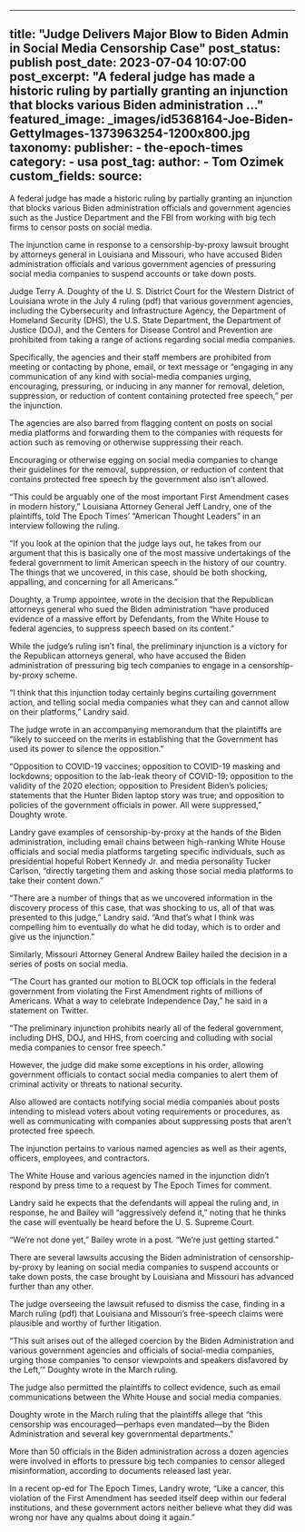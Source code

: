 
---
title: "Judge Delivers Major Blow to Biden Admin in Social Media Censorship Case" 
post_status: publish
post_date: 2023-07-04 10:07:00 
post_excerpt: "A federal judge has made a historic ruling by partially granting an injunction that blocks various Biden administration ..."
featured_image: _images/id5368164-Joe-Biden-GettyImages-1373963254-1200x800.jpg 
taxonomy:
    publisher:
        - the-epoch-times
    category:
        - usa 
    post_tag:
    author:
        - Tom Ozimek
custom_fields:
    source: 
---
A federal judge has made a historic ruling by partially granting an injunction that blocks various Biden administration officials and government agencies such as the Justice Department and the FBI from working with big tech firms to censor posts on social media.

The injunction came in response to a censorship-by-proxy lawsuit brought by attorneys general in Louisiana and Missouri, who have accused Biden administration officials and various government agencies of pressuring social media companies to suspend accounts or take down posts.

Judge Terry A. Doughty of the U. S. District Court for the Western District of Louisiana wrote in the July 4 ruling (pdf) that various government agencies, including the Cybersecurity and Infrastructure Agency, the Department of Homeland Security (DHS), the U.S. State Department, the Department of Justice (DOJ), and the Centers for Disease Control and Prevention are prohibited from taking a range of actions regarding social media companies.

Specifically, the agencies and their staff members are prohibited from meeting or contacting by phone, email, or text message or “engaging in any communication of any kind with social-media companies urging, encouraging, pressuring, or inducing in any manner for removal, deletion, suppression, or reduction of content containing protected free speech,” per the injunction.

The agencies are also barred from flagging content on posts on social media platforms and forwarding them to the companies with requests for action such as removing or otherwise suppressing their reach.

Encouraging or otherwise egging on social media companies to change their guidelines for the removal, suppression, or reduction of content that contains protected free speech by the government also isn’t allowed.

“This could be arguably one of the most important First Amendment cases in modern history,” Louisiana Attorney General Jeff Landry, one of the plaintiffs, told The Epoch Times’ “American Thought Leaders” in an interview following the ruling.

“If you look at the opinion that the judge lays out, he takes from our argument that this is basically one of the most massive undertakings of the federal government to limit American speech in the history of our country. The things that we uncovered, in this case, should be both shocking, appalling, and concerning for all Americans.”

Doughty, a Trump appointee, wrote in the decision that the Republican attorneys general who sued the Biden administration “have produced evidence of a massive effort by Defendants, from the White House to federal agencies, to suppress speech based on its content.”

While the judge’s ruling isn’t final, the preliminary injunction is a victory for the Republican attorneys general, who have accused the Biden administration of pressuring big tech companies to engage in a censorship-by-proxy scheme.

“I think that this injunction today certainly begins curtailing government action, and telling social media companies what they can and cannot allow on their platforms,” Landry said.

The judge wrote in an accompanying memorandum that the plaintiffs are “likely to succeed on the merits in establishing that the Government has used its power to silence the opposition.”

“Opposition to COVID-19 vaccines; opposition to COVID-19 masking and lockdowns; opposition to the lab-leak theory of COVID-19; opposition to the validity of the 2020 election; opposition to President Biden’s policies; statements that the Hunter Biden laptop story was true; and opposition to policies of the government officials in power. All were suppressed,” Doughty wrote.

Landry gave examples of censorship-by-proxy at the hands of the Biden administration, including email chains between high-ranking White House officials and social media platforms targeting specific individuals, such as presidential hopeful Robert Kennedy Jr. and media personality Tucker Carlson, “directly targeting them and asking those social media platforms to take their content down.”

“There are a number of things that as we uncovered information in the discovery process of this case, that was shocking to us, all of that was presented to this judge,” Landry said. “And that’s what I think was compelling him to eventually do what he did today, which is to order and give us the injunction.”

Similarly, Missouri Attorney General Andrew Bailey hailed the decision in a series of posts on social media.

“The Court has granted our motion to BLOCK top officials in the federal government from violating the First Amendment rights of millions of Americans. What a way to celebrate Independence Day,” he said in a statement on Twitter.

“The preliminary injunction prohibits nearly all of the federal government, including DHS, DOJ, and HHS, from coercing and colluding with social media companies to censor free speech.”

However, the judge did make some exceptions in his order, allowing government officials to contact social media companies to alert them of criminal activity or threats to national security.

Also allowed are contacts notifying social media companies about posts intending to mislead voters about voting requirements or procedures, as well as communicating with companies about suppressing posts that aren’t protected free speech.

The injunction pertains to various named agencies as well as their agents, officers, employees, and contractors.

The White House and various agencies named in the injunction didn’t respond by press time to a request by The Epoch Times for comment.

Landry said he expects that the defendants will appeal the ruling and, in response, he and Bailey will “aggressively defend it,” noting that he thinks the case will eventually be heard before the U. S. Supreme Court.

“We’re not done yet,” Bailey wrote in a post. “We’re just getting started.”

There are several lawsuits accusing the Biden administration of censorship-by-proxy by leaning on social media companies to suspend accounts or take down posts, the case brought by Louisiana and Missouri has advanced further than any other.

The judge overseeing the lawsuit refused to dismiss the case, finding in a March ruling (pdf) that Louisiana and Missouri’s free-speech claims were plausible and worthy of further litigation.

“This suit arises out of the alleged coercion by the Biden Administration and various government agencies and officials of social-media companies, urging those companies ‘to censor viewpoints and speakers disfavored by the Left,’” Doughty wrote in the March ruling.

The judge also permitted the plaintiffs to collect evidence, such as email communications between the White House and social media companies.

Doughty wrote in the March ruling that the plaintiffs allege that “this censorship was encouraged—perhaps even mandated—by the Biden Administration and several key governmental departments.”

More than 50 officials in the Biden administration across a dozen agencies were involved in efforts to pressure big tech companies to censor alleged misinformation, according to documents released last year.

In a recent op-ed for The Epoch Times, Landry wrote, “Like a cancer, this violation of the First Amendment has seeded itself deep within our federal institutions, and these government actors neither believe what they did was wrong nor have any qualms about doing it again.” 